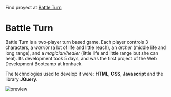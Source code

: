 Find proyect at [Battle Turn](https://caconka.github.io/turn-based-game/)

# Battle Turn

Battle Turn is a two-player turn based game. Each player controls 3 characters, a _warrior_ (a lot of life and little reach), an _archer_ (middle life and long range), and a _magician/healer_ (little life and little range but she can heal). Its development took 5 days, and was the first project of the Web Development Bootcamp at Ironhack.

The technologies used to develop it were: **HTML**, **CSS**, **Javascript** and the library **JQuery**.

![preview](https://i.imgur.com/vg6ksSD.png)
